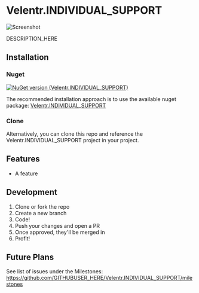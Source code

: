 # Velentr.INDIVIDUAL_SUPPORT

![Screenshot](https://github.com/GITHUBUSER_HERE/Velentr.INDIVIDUAL_SUPPORT/blob/main/logo.png?raw=true)

DESCRIPTION_HERE

## Installation

### Nuget

[![NuGet version (Velentr.INDIVIDUAL_SUPPORT)](https://img.shields.io/nuget/v/Velentr.INDIVIDUAL_SUPPORT.svg?style=flat-square)](https://www.nuget.org/packages/Velentr.INDIVIDUAL_SUPPORT/)

The recommended installation approach is to use the available nuget package: [Velentr.INDIVIDUAL_SUPPORT](https://www.nuget.org/packages/Velentr.INDIVIDUAL_SUPPORT/)

### Clone

Alternatively, you can clone this repo and reference the Velentr.INDIVIDUAL_SUPPORT project in your project.

## Features

- A feature

## Development

1. Clone or fork the repo
2. Create a new branch
3. Code!
4. Push your changes and open a PR
5. Once approved, they'll be merged in
6. Profit!

## Future Plans

See list of issues under the Milestones: https://github.com/GITHUBUSER_HERE/Velentr.INDIVIDUAL_SUPPORT/milestones
